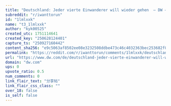 ```yaml
---
title: "Deutschland: Jeder vierte Einwanderer will wieder gehen  – DW – 17.06.2025"
subreddit: "r/iwanttorun"
id: "1lmlxxk"
name: "t3_1lmlxxk"
author: "kyk00525"
created_utc: 1751114641
created_key: "250628124401"
capture_ts: "250927160442"
content_sha256: "e9c5063af8502ee08e3232508ddbe473c46c4032363bec253682f063ce939810"
permalink: "https://reddit.com/r/iwanttorun/comments/1lmlxxk/deutschland_jeder_vierte_einwanderer_will_wieder/"
url: "https://www.dw.com/de/deutschland-jeder-vierte-einwanderer-will-wieder-weg-migration-diskriminierung-einb%C3%BCrgerung-v4/a-72931923"
domain: "dw.com"
ups: 0
upvote_ratio: 0.5
num_comments: 0
link_flair_text: "分享帖"
link_flair_css_class: ""
over_18: false
is_self: false
---
```


